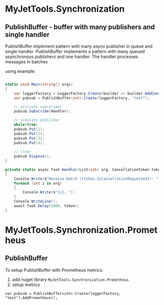 # MyJetTools.Synchronization

## PublishBuffer - buffer with many publishers and single handler

PublishBuffer implement pattern with many async publisher in queue and single handler. PublishBuffer implements a pattern with many queued asynchronous publishers and one handler. The handler processes messages in batches

using example:

```csharp

static void Main(string[] args)
{
    var loggerFactory = LoggerFactory.Create(builder => builder.AddConsole());
    var pubsub = PublishBuffer<int>.Create(loggerFactory, "test");

    // activate subscriber
    pubsub.Subscribe(Handler);

    // simulate publisher
    while(true)
    pubsub.Put(1);
    pubsub.Put(2);
    pubsub.Put(3);
    pubsub.Put(4);
    
    // clear
    pubsub.Dispose();
}

private static async Task Handler(List<int> arg, CancellationToken token)
{
    Console.Write($"Receive Batch ({token.IsCancellationRequested}): ");
    foreach (int i in arg)
    {
        Console.Write($"{i}, ");
    }
    Console.WriteLine();
    await Task.Delay(1000, token);    
}
```

# MyJetTools.Synchronization.Prometheus

## PublishBuffer

To setup PublishBuffer with Prometheus metrics:

1. add nuget library `MyJetTools.Synchronization.Prometheus`
2. setup metrics
```
var pubsub = PublishBuffer<int>.Create(loggerFactory, "test").AddPrometheus();
```
